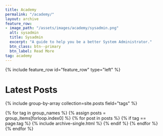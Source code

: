 ```yaml
---
title: Academy
permalink: "/academy/"
layout: archive
feature_row:
- image_path: "/assets/images/academy/sysadmin.png"
  alt: sysadmin
  title: Sysadmin
  excerpt: "A guide to help you be a better System Administrator."
  btn_class: btn--primary
  btn_label: Read More
tag: academy
---
```


{% include feature_row id="feature_row" type="left" %}

# Latest Posts

{% include group-by-array collection=site.posts field="tags" %}

{% for tag in group_names %}
  {% assign posts = group_items[forloop.index0] %}
  {% for post in posts %}
    {% if tag == page.tag %}
      {% include archive-single.html %}
    {% endif %}
  {% endfor %}
{% endfor %}
